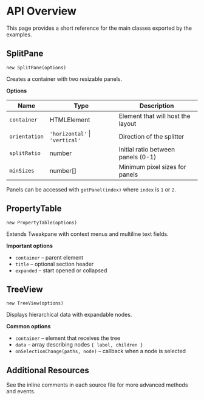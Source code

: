 # API Overview

This page provides a short reference for the main classes exported by the examples.

## SplitPane

```
new SplitPane(options)
```

Creates a container with two resizable panels.

**Options**

| Name | Type | Description |
| --- | --- | --- |
| `container` | HTMLElement | Element that will host the layout |
| `orientation` | `'horizontal'` \| `'vertical'` | Direction of the splitter |
| `splitRatio` | number | Initial ratio between panels (0-1) |
| `minSizes` | number[] | Minimum pixel sizes for panels |

Panels can be accessed with `getPanel(index)` where `index` is `1` or `2`.

## PropertyTable

```
new PropertyTable(options)
```

Extends Tweakpane with context menus and multiline text fields.

**Important options**

- `container` – parent element
- `title` – optional section header
- `expanded` – start opened or collapsed

## TreeView

```
new TreeView(options)
```

Displays hierarchical data with expandable nodes.

**Common options**

- `container` – element that receives the tree
- `data` – array describing nodes `{ label, children }`
- `onSelectionChange(paths, node)` – callback when a node is selected

## Additional Resources

See the inline comments in each source file for more advanced methods and events.
